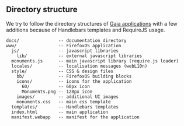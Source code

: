 
Directory structure
-------------------

We try to follow the directory structures of [Gaia applications][1]
with a few additions because of Handlebars templates and RequireJS usage.


    docs/               -- documentation directory
    www/                -- FirefoxOS application
      js/               -- javascript libraries
        lib/            -- external javascript libraries
      monuments.js      -- main javascript library (require.js loader)
      locales/          -- localisation messages (webL10n)
      style/            -- CSS & design files
        bb/             -- FirefoxOS building blocks
        icons/          -- icons for the application
          60/           -- 60px icon
          Monuments.png -- 128px icon
        images/         -- additional UI images
        monuments.css   -- main css template
      templates/        -- Handlebars templates
      index.html        -- main application
      manifest.webapp   -- manifest for the application


[1]: https://github.com/mozilla-b2g/gaia